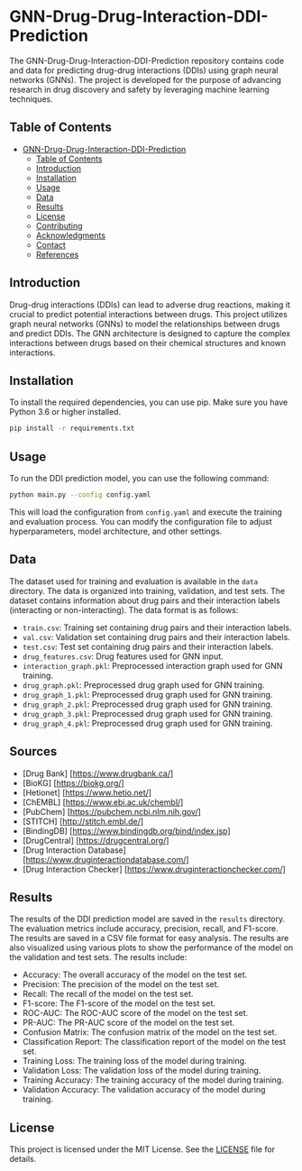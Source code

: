# GNN-Drug-Drug-Interaction-DDI-Prediction

The GNN-Drug-Drug-Interaction-DDI-Prediction repository contains code and data for predicting drug-drug interactions (DDIs) using graph neural networks (GNNs). The project is developed for the purpose of advancing research in drug discovery and safety by leveraging machine learning techniques.

## Table of Contents

- [GNN-Drug-Drug-Interaction-DDI-Prediction](#gnn-drug-drug-interaction-ddi-prediction)
  - [Table of Contents](#table-of-contents)
  - [Introduction](#introduction)
  - [Installation](#installation)
  - [Usage](#usage)
  - [Data](#data)
  - [Results](#results)
  - [License](#license)
  - [Contributing](#contributing)
  - [Acknowledgments](#acknowledgments)
  - [Contact](#contact)
  - [References](#references)

## Introduction

Drug-drug interactions (DDIs) can lead to adverse drug reactions, making it crucial to predict potential interactions between drugs. This project utilizes graph neural networks (GNNs) to model the relationships between drugs and predict DDIs.
The GNN architecture is designed to capture the complex interactions between drugs based on their chemical structures and known interactions.

## Installation

To install the required dependencies, you can use pip. Make sure you have Python 3.6 or higher installed.

```bash
pip install -r requirements.txt
```

## Usage

To run the DDI prediction model, you can use the following command:

```bash
python main.py --config config.yaml
```

This will load the configuration from `config.yaml` and execute the training and evaluation process.
You can modify the configuration file to adjust hyperparameters, model architecture, and other settings.

## Data

The dataset used for training and evaluation is available in the `data` directory. The data is organized into training, validation, and test sets.
The dataset contains information about drug pairs and their interaction labels (interacting or non-interacting).
The data format is as follows:

- `train.csv`: Training set containing drug pairs and their interaction labels.
- `val.csv`: Validation set containing drug pairs and their interaction labels.
- `test.csv`: Test set containing drug pairs and their interaction labels.
- `drug_features.csv`: Drug features used for GNN input.
- `interaction_graph.pkl`: Preprocessed interaction graph used for GNN training.
- `drug_graph.pkl`: Preprocessed drug graph used for GNN training.
- `drug_graph_1.pkl`: Preprocessed drug graph used for GNN training.
- `drug_graph_2.pkl`: Preprocessed drug graph used for GNN training.
- `drug_graph_3.pkl`: Preprocessed drug graph used for GNN training.
- `drug_graph_4.pkl`: Preprocessed drug graph used for GNN training.

## Sources

- [Drug Bank] [https://www.drugbank.ca/]
- [BioKG] [https://biokg.org/]
- [Hetionet] [https://www.hetio.net/]
- [ChEMBL] [https://www.ebi.ac.uk/chembl/]
- [PubChem] [https://pubchem.ncbi.nlm.nih.gov/]
- [STITCH] [http://stitch.embl.de/]
- [BindingDB] [https://www.bindingdb.org/bind/index.jsp]
- [DrugCentral] [https://drugcentral.org/]
- [Drug Interaction Database] [https://www.druginteractiondatabase.com/]
- [Drug Interaction Checker] [https://www.druginteractionchecker.com/]

## Results

The results of the DDI prediction model are saved in the `results` directory. The evaluation metrics include accuracy, precision, recall, and F1-score.
The results are saved in a CSV file format for easy analysis.
The results are also visualized using various plots to show the performance of the model on the validation and test sets.
The results include:

- Accuracy: The overall accuracy of the model on the test set.
- Precision: The precision of the model on the test set.
- Recall: The recall of the model on the test set.
- F1-score: The F1-score of the model on the test set.
- ROC-AUC: The ROC-AUC score of the model on the test set.
- PR-AUC: The PR-AUC score of the model on the test set.
- Confusion Matrix: The confusion matrix of the model on the test set.
- Classification Report: The classification report of the model on the test set.
- Training Loss: The training loss of the model during training.
- Validation Loss: The validation loss of the model during training.
- Training Accuracy: The training accuracy of the model during training.
- Validation Accuracy: The validation accuracy of the model during training.

## License
This project is licensed under the MIT License. See the [LICENSE](LICENSE) file for details.

